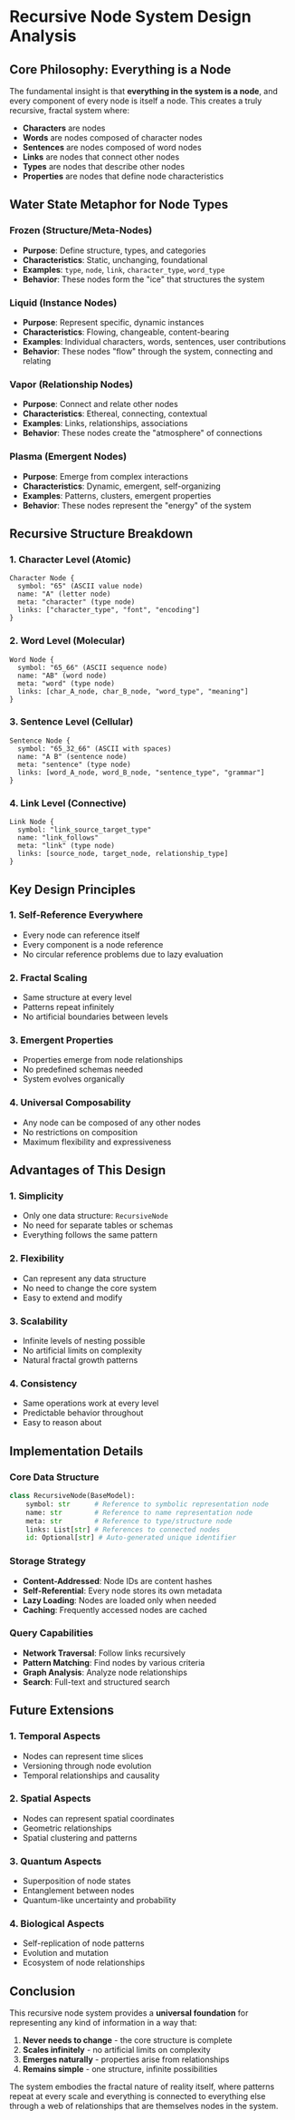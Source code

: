 # Recursive Node System Design Analysis

## Core Philosophy: Everything is a Node

The fundamental insight is that **everything in the system is a node**, and every component of every node is itself a node. This creates a truly recursive, fractal system where:

- **Characters** are nodes
- **Words** are nodes composed of character nodes
- **Sentences** are nodes composed of word nodes
- **Links** are nodes that connect other nodes
- **Types** are nodes that describe other nodes
- **Properties** are nodes that define node characteristics

## Water State Metaphor for Node Types

### **Frozen (Structure/Meta-Nodes)**
- **Purpose**: Define structure, types, and categories
- **Characteristics**: Static, unchanging, foundational
- **Examples**: `type`, `node`, `link`, `character_type`, `word_type`
- **Behavior**: These nodes form the "ice" that structures the system

### **Liquid (Instance Nodes)**
- **Purpose**: Represent specific, dynamic instances
- **Characteristics**: Flowing, changeable, content-bearing
- **Examples**: Individual characters, words, sentences, user contributions
- **Behavior**: These nodes "flow" through the system, connecting and relating

### **Vapor (Relationship Nodes)**
- **Purpose**: Connect and relate other nodes
- **Characteristics**: Ethereal, connecting, contextual
- **Examples**: Links, relationships, associations
- **Behavior**: These nodes create the "atmosphere" of connections

### **Plasma (Emergent Nodes)**
- **Purpose**: Emerge from complex interactions
- **Characteristics**: Dynamic, emergent, self-organizing
- **Examples**: Patterns, clusters, emergent properties
- **Behavior**: These nodes represent the "energy" of the system

## Recursive Structure Breakdown

### **1. Character Level (Atomic)**
```
Character Node {
  symbol: "65" (ASCII value node)
  name: "A" (letter node)
  meta: "character" (type node)
  links: ["character_type", "font", "encoding"]
}
```

### **2. Word Level (Molecular)**
```
Word Node {
  symbol: "65_66" (ASCII sequence node)
  name: "AB" (word node)
  meta: "word" (type node)
  links: [char_A_node, char_B_node, "word_type", "meaning"]
}
```

### **3. Sentence Level (Cellular)**
```
Sentence Node {
  symbol: "65_32_66" (ASCII with spaces)
  name: "A B" (sentence node)
  meta: "sentence" (type node)
  links: [word_A_node, word_B_node, "sentence_type", "grammar"]
}
```

### **4. Link Level (Connective)**
```
Link Node {
  symbol: "link_source_target_type"
  name: "link_follows"
  meta: "link" (type node)
  links: [source_node, target_node, relationship_type]
}
```

## Key Design Principles

### **1. Self-Reference Everywhere**
- Every node can reference itself
- Every component is a node reference
- No circular reference problems due to lazy evaluation

### **2. Fractal Scaling**
- Same structure at every level
- Patterns repeat infinitely
- No artificial boundaries between levels

### **3. Emergent Properties**
- Properties emerge from node relationships
- No predefined schemas needed
- System evolves organically

### **4. Universal Composability**
- Any node can be composed of any other nodes
- No restrictions on composition
- Maximum flexibility and expressiveness

## Advantages of This Design

### **1. Simplicity**
- Only one data structure: `RecursiveNode`
- No need for separate tables or schemas
- Everything follows the same pattern

### **2. Flexibility**
- Can represent any data structure
- No need to change the core system
- Easy to extend and modify

### **3. Scalability**
- Infinite levels of nesting possible
- No artificial limits on complexity
- Natural fractal growth patterns

### **4. Consistency**
- Same operations work at every level
- Predictable behavior throughout
- Easy to reason about

## Implementation Details

### **Core Data Structure**
```python
class RecursiveNode(BaseModel):
    symbol: str      # Reference to symbolic representation node
    name: str        # Reference to name representation node
    meta: str        # Reference to type/structure node
    links: List[str] # References to connected nodes
    id: Optional[str] # Auto-generated unique identifier
```

### **Storage Strategy**
- **Content-Addressed**: Node IDs are content hashes
- **Self-Referential**: Every node stores its own metadata
- **Lazy Loading**: Nodes are loaded only when needed
- **Caching**: Frequently accessed nodes are cached

### **Query Capabilities**
- **Network Traversal**: Follow links recursively
- **Pattern Matching**: Find nodes by various criteria
- **Graph Analysis**: Analyze node relationships
- **Search**: Full-text and structured search

## Future Extensions

### **1. Temporal Aspects**
- Nodes can represent time slices
- Versioning through node evolution
- Temporal relationships and causality

### **2. Spatial Aspects**
- Nodes can represent spatial coordinates
- Geometric relationships
- Spatial clustering and patterns

### **3. Quantum Aspects**
- Superposition of node states
- Entanglement between nodes
- Quantum-like uncertainty and probability

### **4. Biological Aspects**
- Self-replication of node patterns
- Evolution and mutation
- Ecosystem of node relationships

## Conclusion

This recursive node system provides a **universal foundation** for representing any kind of information in a way that:

1. **Never needs to change** - the core structure is complete
2. **Scales infinitely** - no artificial limits on complexity
3. **Emerges naturally** - properties arise from relationships
4. **Remains simple** - one structure, infinite possibilities

The system embodies the fractal nature of reality itself, where patterns repeat at every scale and everything is connected to everything else through a web of relationships that are themselves nodes in the system.

